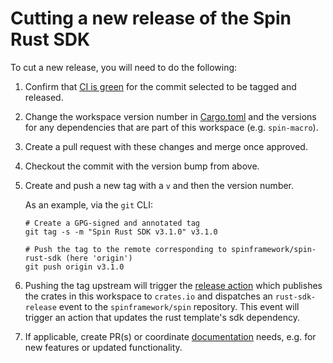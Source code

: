 # Cutting a new release of the Spin Rust SDK

To cut a new release, you will need to do the following:

1. Confirm that [CI is green](https://github.com/spinframework/spin-rust-sdk/actions) for the commit selected to be tagged and released.

2. Change the workspace version number in [Cargo.toml](./Cargo.toml) and the versions for any dependencies that are part of this workspace (e.g. `spin-macro`).

3. Create a pull request with these changes and merge once approved.

4. Checkout the commit with the version bump from above.

5. Create and push a new tag with a `v` and then the version number.

    As an example, via the `git` CLI:

    ```
    # Create a GPG-signed and annotated tag
    git tag -s -m "Spin Rust SDK v3.1.0" v3.1.0

    # Push the tag to the remote corresponding to spinframework/spin-rust-sdk (here 'origin')
    git push origin v3.1.0
    ```

6. Pushing the tag upstream will trigger the [release action](https://github.com/spinframework/spin-rust-sdk/actions/workflows/release.yml) which publishes the crates in this workspace to `crates.io` and dispatches an `rust-sdk-release` event to the `spinframework/spin` repository. This event will trigger an action that updates the rust template's sdk dependency.

7. If applicable, create PR(s) or coordinate [documentation](https://github.com/spinframework/spin-docs) needs, e.g. for new features or updated functionality.